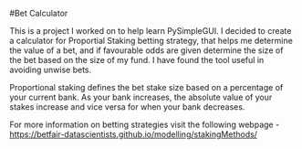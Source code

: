 #Bet Calculator

This is a project I worked on to help learn PySimpleGUI. I decided to create a calculator for Proportial Staking betting strategy, that helps me determine the value of a bet, and if favourable odds are given determine the size of the bet based on the size of my fund. I have found the tool useful in avoiding unwise bets.

Proportional staking defines the bet stake size based on a percentage of your current bank. As your bank increases, the absolute value of your stakes increase and vice versa for when your bank decreases.

For more information on betting strategies visit the following webpage - https://betfair-datascientists.github.io/modelling/stakingMethods/
